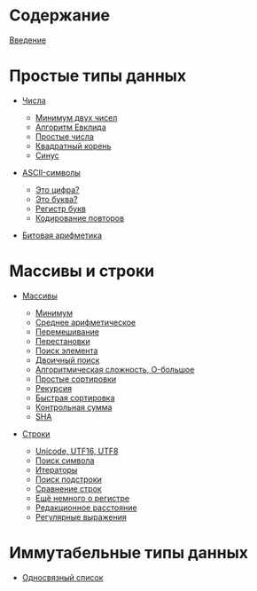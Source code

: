 # Содержание

[Введение](00-introduction/README.md)

# Простые типы данных

- [Числа](01-numbers/README.md)
  - [Минимум двух чисел](01-numbers/01-minimum-of-two-numbers.md)
  - [Алгоритм Евклида](01-numbers/02-euclidean-algorithm.md)
  - [Простые числа]()
  - [Квадратный корень]()
  - [Синус]()

- [ASCII-символы]()
  - [Это цифра?]()
  - [Это буква?]()
  - [Регистр букв]()
  - [Кодирование повторов]()

- [Битовая арифметика]()

# Массивы и строки

- [Массивы]()
  - [Минимум]()
  - [Среднее арифметическое]()
  - [Перемешивание]()
  - [Перестановки]()
  - [Поиск элемента]()
  - [Двоичный поиск]()
  - [Алгоритмическая сложность, O-большое]()
  - [Простые сортировки]()
  - [Рекурсия]()
  - [Быстрая сортировка]()
  - [Контрольная сумма]()
  - [SHA]()

- [Строки]()
  - [Unicode, UTF16, UTF8]()
  - [Поиск символа]()
  - [Итераторы]()
  - [Поиск подстроки]()
  - [Сравнение строк]()
  - [Ещё немного о регистре]()
  - [Редакционное расстояние]()
  - [Регулярные выражения]()

# Иммутабельные типы данных

- [Односвязный список]()